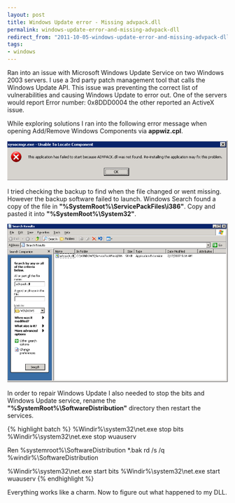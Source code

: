 ```yaml
---
layout: post
title: Windows Update error - Missing advpack.dll
permalink: windows-update-error-and-missing-advpack-dll
redirect_from: "2011-10-05-windows-update-error-and-missing-advpack-dll/"
tags:
- windows
---
```


Ran into an issue with Microsoft Windows Update Service on two Windows 2003 servers. I use a 3rd party patch management tool that calls the Windows Update API. This issue was preventing the correct list of vulnerabilities and causing Windows Update to error out. One of the servers would report Error number: 0x8DDD0004 the other reported an ActiveX issue.

While exploring solutions I ran into the following error message when opening Add/Remove Windows Components via **appwiz.cpl**.

![sysocmgr-error](/assets/img/sysocmgr-error.png)

I tried checking the backup to find when the file changed or went missing. However the backup software failed to launch. Windows Search found a copy of the file in **"%SystemRoot%\ServicePackFiles\i386"**. Copy and pasted it into **"%SystemRoot%\System32"**.

![advpack-dll](/assets/img/advpack-dll-search.png)

In order to repair Windows Update I also needed to stop the bits and Windows Update service, rename the **"%SystemRoot%\SoftwareDistribution"** directory then restart the services.

{% highlight batch %}
%Windir%\system32\net.exe stop bits
%Windir%\system32\net.exe stop wuauserv

Ren %systemroot%\SoftwareDistribution *.bak
rd /s /q %windir%\SoftwareDistribution

%Windir%\system32\net.exe start bits
%Windir%\system32\net.exe start wuauserv
{% endhighlight %}

Everything works like a charm. Now to figure out what happened to my DLL.
